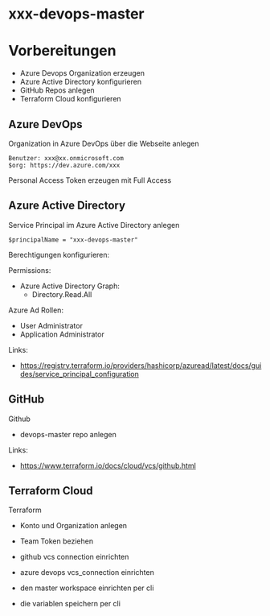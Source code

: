 # xxx-devops-master

# Vorbereitungen

* Azure Devops Organization erzeugen
* Azure Active Directory konfigurieren
* GitHub Repos anlegen
* Terraform Cloud konfigurieren

## Azure DevOps

Organization in Azure DevOps über die Webseite anlegen

```
Benutzer: xxx@xx.onmicrosoft.com
$org: https://dev.azure.com/xxx
```

Personal Access Token erzeugen mit Full Access

## Azure Active Directory

Service Principal im Azure Active Directory anlegen

```
$principalName = "xxx-devops-master"
```

Berechtigungen konfigurieren:

Permissions:
- Azure Active Directory Graph: 
  - Directory.Read.All

Azure Ad Rollen:
- User Administrator
- Application Administrator


Links:
- https://registry.terraform.io/providers/hashicorp/azuread/latest/docs/guides/service_principal_configuration


## GitHub

Github
- devops-master repo anlegen


Links:
- https://www.terraform.io/docs/cloud/vcs/github.html


## Terraform Cloud

Terraform 
- Konto und Organization anlegen
- Team Token beziehen

- github vcs connection einrichten
- azure devops vcs_connection einrichten

- den master workspace einrichten per cli
- die variablen speichern per cli
